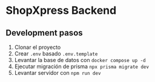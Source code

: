 # ShopXpress Backend

## Development pasos

1. Clonar el proyecto
2. Crear `.env` basado `.env.template`
3. Levantar la base de datos con `docker compose up -d`
4. Ejecutar migración de prisma `npx prisma migrate dev`
5. Levantar servidor con `npm run dev`